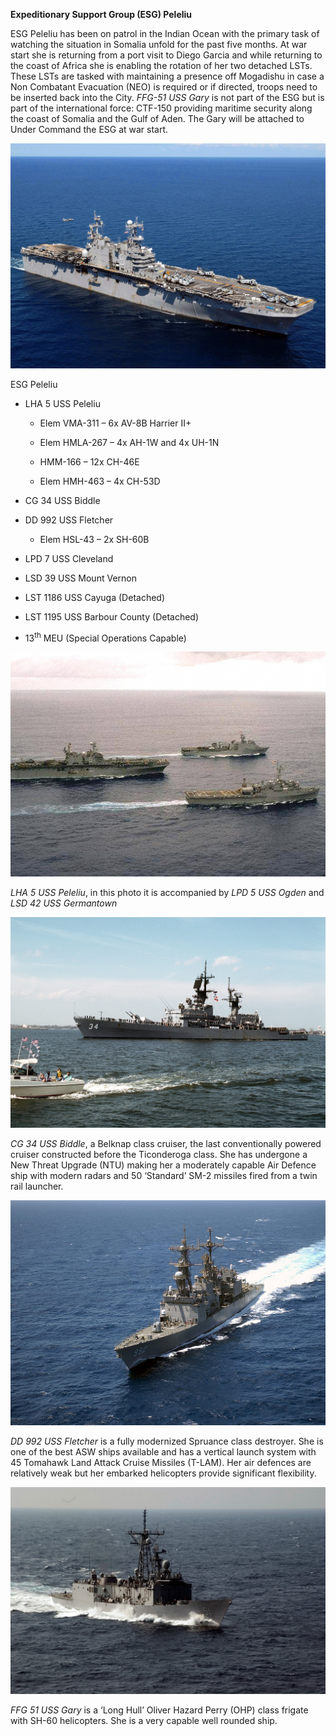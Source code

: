 **Expeditionary Support Group (ESG) Peleliu**

ESG Peleliu has been on patrol in the Indian Ocean with the primary task
of watching the situation in Somalia unfold for the past five months. At
war start she is returning from a port visit to Diego Garcia and while
returning to the coast of Africa she is enabling the rotation of her two
detached LSTs. These LSTs are tasked with maintaining a presence off
Mogadishu in case a Non Combatant Evacuation (NEO) is required or if
directed, troops need to be inserted back into the City. *FFG-51 USS
Gary* is not part of the ESG but is part of the international force:
CTF-150 providing maritime security along the coast of Somalia and the
Gulf of Aden. The Gary will be attached to Under Command the ESG at war
start.

![](/assets/images/nato/us/navy/amphibious/peleliu/image1.jpg)

ESG Peleliu

  - LHA 5 USS Peleliu
    
      - Elem VMA-311 – 6x AV-8B Harrier II+
    
      - Elem HMLA-267 – 4x AH-1W and 4x UH-1N
    
      - HMM-166 – 12x CH-46E
    
      - Elem HMH-463 – 4x CH-53D

  - CG 34 USS Biddle

  - DD 992 USS Fletcher
    
      - Elem HSL-43 – 2x SH-60B

  - LPD 7 USS Cleveland

  - LSD 39 USS Mount Vernon

  - LST 1186 USS Cayuga (Detached)

  - LST 1195 USS Barbour County (Detached)

  - 13<sup>th</sup> MEU (Special Operations Capable)

![](/assets/images/nato/us/navy/amphibious/peleliu/image2.jpg)

*LHA 5 USS Peleliu*, in this photo it is accompanied by *LPD 5 USS
Ogden* and *LSD 42 USS Germantown*

![](/assets/images/nato/us/navy/amphibious/peleliu/image3.jpeg)

*CG 34 USS Biddle*, a Belknap class cruiser, the last conventionally
powered cruiser constructed before the Ticonderoga class. She has
undergone a New Threat Upgrade (NTU) making her a moderately capable Air
Defence ship with modern radars and 50 ‘Standard’ SM-2 missiles fired
from a twin rail launcher.

![](/assets/images/nato/us/navy/amphibious/peleliu/image4.jpg)

*DD 992 USS Fletcher* is a fully modernized Spruance class destroyer.
She is one of the best ASW ships available and has a vertical launch
system with 45 Tomahawk Land Attack Cruise Missiles (T-LAM). Her air
defences are relatively weak but her embarked helicopters provide
significant flexibility.

![](/assets/images/nato/us/navy/amphibious/peleliu/image5.jpeg)

*FFG 51 USS Gary* is a ‘Long Hull’ Oliver Hazard Perry (OHP) class
frigate with SH-60 helicopters. She is a very capable well rounded ship.
